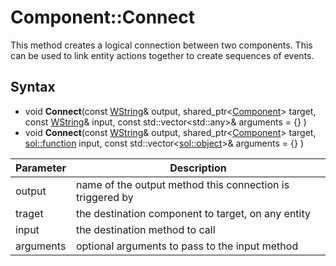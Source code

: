# Component::Connect

This method creates a logical connection between two components. This can be used to link entity actions together to create sequences of events.

## Syntax

- void **Connect**(const [WString](WString.md)& output, shared_ptr<[Component](Component.md)\> target, const [WString](WString.md)& input, const std::vector\<std::any\>& arguments = {} )
- void **Connect**(const [WString](WString.md)& output, shared_ptr<[Component](Component.md)\> target, [sol::function](https://sol2.readthedocs.io/en/latest/api/function.html) input, const std::vector\<[sol::object](https://sol2.readthedocs.io/en/latest/api/object.html)\>& arguments = {} )

| Parameter | Description |
|---|---|
| output | name of the output method this connection is triggered by |
| traget | the destination component to target, on any entity |
| input | the destination method to call |
| arguments | optional arguments to pass to the input method | 
